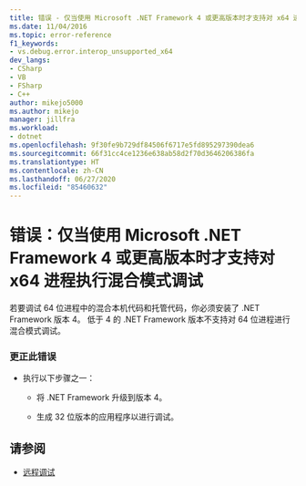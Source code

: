 ```yaml
---
title: 错误 - 仅当使用 Microsoft .NET Framework 4 或更高版本时才支持对 x64 进程执行混合模式调试 | Microsoft Docs
ms.date: 11/04/2016
ms.topic: error-reference
f1_keywords:
- vs.debug.error.interop_unsupported_x64
dev_langs:
- CSharp
- VB
- FSharp
- C++
author: mikejo5000
ms.author: mikejo
manager: jillfra
ms.workload:
- dotnet
ms.openlocfilehash: 9f30fe9b729df84506f6717e5fd895297390dea6
ms.sourcegitcommit: 66f31cc4ce1236e638ab58d2f70d3646206386fa
ms.translationtype: HT
ms.contentlocale: zh-CN
ms.lasthandoff: 06/27/2020
ms.locfileid: "85460632"
---
```

# <a name="error-mixed-mode-debugging-for-x64-processes-is-supported-only-when-using-microsoft-net-framework-4-or-greater"></a>错误：仅当使用 Microsoft .NET Framework 4 或更高版本时才支持对 x64 进程执行混合模式调试
若要调试 64 位进程中的混合本机代码和托管代码，你必须安装了 .NET Framework 版本 4。 低于 4 的 .NET Framework 版本不支持对 64 位进程进行混合模式调试。

### <a name="to-correct-this-error"></a>更正此错误

- 执行以下步骤之一：

  - 将 .NET Framework 升级到版本 4。

  - 生成 32 位版本的应用程序以进行调试。

## <a name="see-also"></a>请参阅
- [远程调试](../debugger/remote-debugging.md)